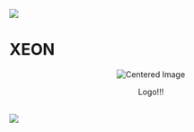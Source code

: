 <a><img src='https://i.imgur.com/LyHic3i.gif'/></a>

# XEON 

<!-- PROJECT LOGO -->

<p align="center">
  <img src="https://github.com/user-attachments/assets/7ff5880b-db39-4296-8af0-db3d9db8de47"alt="Centered Image">
</p>
  <p align="center">
    Logo!!!
    <br />
    <br />

<a><img src='https://i.imgur.com/LyHic3i.gif'/></a>
